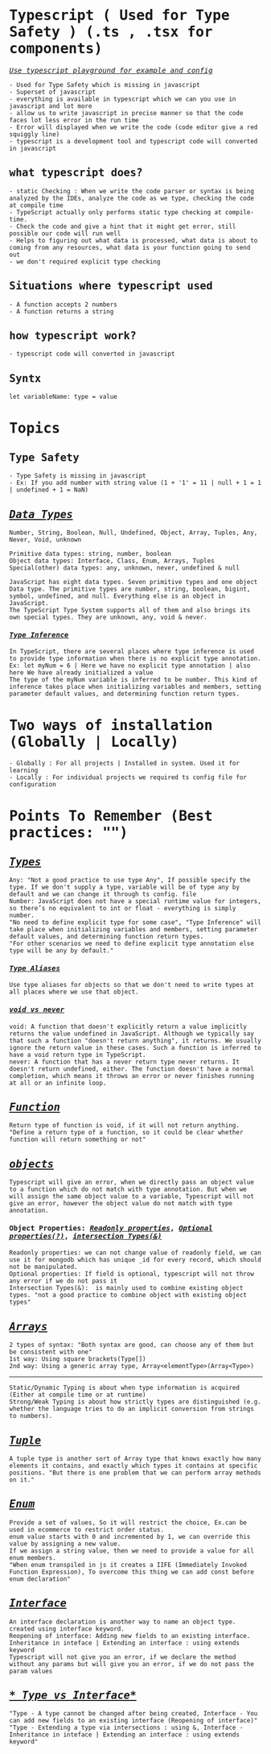 <samp>

# Typescript ( Used for Type Safety ) (.ts , .tsx for components)

[_*Use typescript playground for example and config*_](https://www.typescriptlang.org/play)

    - Used for Type Safety which is missing in javascript
    - Superset of javascript
    - everything is available in typescript which we can you use in javascript and lot more
    - allow us to write javascript in precise manner so that the code faces lot less error in the run time
    - Error will displayed when we write the code (code editor give a red squiggly line)
    - typescript is a development tool and typescript code will converted in javascript

## what typescript does?

    - static Checking : When we write the code parser or syntax is being analyzed by the IDEs, analyze the code as we type, checking the code at compile time
    - TypeScript actually only performs static type checking at compile-time.
    - Check the code and give a hint that it might get error, still possible our code will run well
    - Helps to figuring out what data is processed, what data is about to coming from any resources, what data is your function going to send out
    - we don't required explicit type checking

## Situations where typescript used

    - A function accepts 2 numbers
    - A function returns a string

## how typescript work?

    - typescript code will converted in javascript

## Syntx

`let variableName: type = value`

# Topics

## Type Safety

    - Type Safety is missing in javascript
    - Ex: If you add number with string value (1 + '1' = 11 | null + 1 = 1 | undefined + 1 = NaN)

## [_*Data Types*_](https://www.typescriptlang.org/docs/handbook/2/everyday-types.html)

    Number, String, Boolean, Null, Undefined, Object, Array, Tuples, Any, Never, Void, unknown

    Primitive data types: string, number, boolean
    Object data types: Interface, Class, Enum, Arrays, Tuples
    Special(other) data types: any, unknown, never, undefined & null

    JavaScript has eight data types. Seven primitive types and one object Data type. The primitive types are number, string, boolean, bigint, symbol, undefined, and null. Everything else is an object in JavaScript.
    The TypeScript Type System supports all of them and also brings its own special types. They are unknown, any, void & never.

#### [_*Type Inference*_](https://www.typescriptlang.org/docs/handbook/type-inference.html)

    In TypeScript, there are several places where type inference is used to provide type information when there is no explicit type annotation.
    Ex: let myNum = 6 | Here we have no explicit type annotation | also here We have already initialized a value
    The type of the myNum variable is inferred to be number. This kind of inference takes place when initializing variables and members, setting parameter default values, and determining function return types.

# Two ways of installation (Globally | Locally)

    - Globally : For all projects | Installed in system. Used it for learning
    - Locally : For individual projects we required ts config file for configuration

# Points To Remember (Best practices: "")

## [_*Types*_](https://www.typescriptlang.org/docs/handbook/2/everyday-types.html)

    Any: "Not a good practice to use type Any", If possible specify the type. If we don't supply a type, variable will be of type any by default and we can change it through ts config. file
    Number: JavaScript does not have a special runtime value for integers, so there’s no equivalent to int or float - everything is simply number.
    "No need to define explicit type for some case", "Type Inference" will take place when initializing variables and members, setting parameter default values, and determining function return types.
    "For other scenarios we need to define explicit type annotation else type will be any by default."

#### [_*Type Aliases*_](https://www.typescriptlang.org/docs/handbook/2/everyday-types.html#type-aliases)

    Use type aliases for objects so that we don't need to write types at all places where we use that object.

#### [_*void vs never*_](https://stackoverflow.com/questions/37910669/what-is-the-difference-between-never-and-void-in-typescript)

    void: A function that doesn't explicitly return a value implicitly returns the value undefined in JavaScript. Although we typically say that such a function "doesn't return anything", it returns. We usually ignore the return value in these cases. Such a function is inferred to have a void return type in TypeScript.
    never: A function that has a never return type never returns. It doesn't return undefined, either. The function doesn't have a normal completion, which means it throws an error or never finishes running at all or an infinite loop.

## [_*Function*_](https://www.typescriptlang.org/docs/handbook/2/functions.html)

    Return type of function is void, if it will not return anything.
    "Define a return type of a function, so it could be clear whether function will return something or not"

## [_*objects*_](https://www.typescriptlang.org/docs/handbook/2/objects.html)

    Typescript will give an error, when we directly pass an object value to a function which do not match with type annotation. But when we will assign the same object value to a variable, Typescript will not give an error, however the object value do not match with type annotation.

#### Object Properties: [_*Readonly properties*_](https://www.typescriptlang.org/docs/handbook/2/objects.html#readonly-properties), [_*Optional properties(?)*_](https://www.typescriptlang.org/docs/handbook/2/objects.html#optional-properties), [_*intersection Types(&)*_](https://www.typescriptlang.org/docs/handbook/2/objects.html#intersection-types)

    Readonly properties: we can not change value of readonly field, we can use it for mongodb which has unique _id for every record, which should not be manipulated.
    Optional properties: If field is optional, typescript will not throw any error if we do not pass it
    Intersection Types(&):  is mainly used to combine existing object types. "not a good practice to combine object with existing object types"

## [_*Arrays*_](https://www.typescriptlang.org/docs/handbook/2/everyday-types.html#arrays)

    2 types of syntax: "Both syntax are good, can choose any of them but be consistent with one"
    1st way: Using square brackets(Type[])
    2nd way: Using a generic array type, Array<elementType>(Array<Type>)

---

    Static/Dynamic Typing is about when type information is acquired (Either at compile time or at runtime)
    Strong/Weak Typing is about how strictly types are distinguished (e.g. whether the language tries to do an implicit conversion from strings to numbers).

## [_*Tuple*_](https://www.typescriptlang.org/docs/handbook/2/objects.html#tuple-types)

    A tuple type is another sort of Array type that knows exactly how many elements it contains, and exactly which types it contains at specific positions. "But there is one problem that we can perform array methods on it."

## [_*Enum*_](https://www.typescriptlang.org/docs/handbook/2/everyday-types.html#enums)

    Provide a set of values, So it will restrict the choice, Ex.can be used in ecommerce to restrict order status.
    enum value starts with 0 and incremented by 1, we can override this value by assigning a new value.
    If we assign a string value, then we need to provide a value for all enum members.
    "When enum transpiled in js it creates a IIFE (Immediately Invoked Function Expression), To overcome this thing we can add const before enum declaration"

## [_*Interface*_](https://www.typescriptlang.org/docs/handbook/2/everyday-types.html#interfaces)

    An interface declaration is another way to name an object type. created using interface keyword.
    Reopening of interface: Adding new fields to an existing interface.
    Inheritance in inteface | Extending an interface : using extends keyword
    Typescript will not give you an error, if we declare the method without any params but will give you an error, if we do not pass the param values

## [_* Type vs Interface*_](https://www.typescriptlang.org/docs/handbook/2/everyday-types.html#differences-between-type-aliases-and-interfaces)

    "Type - A type cannot be changed after being created, Interface - You can add new fields to an existing interface (Reopening of interface)"
    "Type - Extending a type via intersections : using &, Interface - Inheritance in inteface | Extending an interface : using extends keyword"

</samp>
